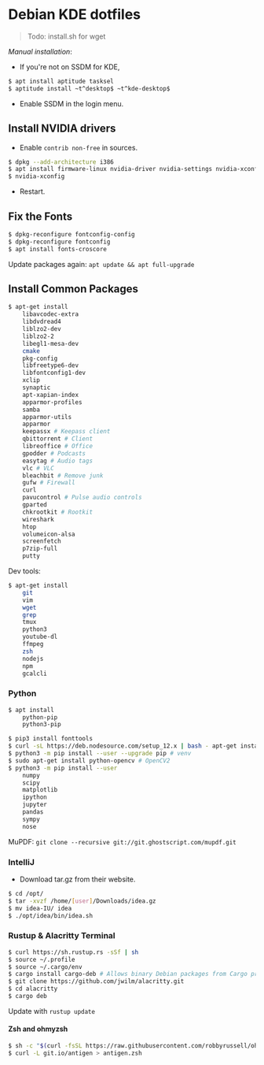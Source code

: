 # Debian KDE dotfiles

> Todo: install.sh for wget

*Manual installation*:

- If you're not on SSDM for KDE,

```bash
$ apt install aptitude tasksel
$ aptitude install ~t^desktop$ ~t^kde-desktop$
```

- Enable SSDM in the login menu.

## Install NVIDIA drivers

- Enable `contrib non-free` in sources.

```bash
$ dpkg --add-architecture i386
$ apt install firmware-linux nvidia-driver nvidia-settings nvidia-xconfig
$ nvidia-xconfig
```

- Restart.

## Fix the Fonts

```bash
$ dpkg-reconfigure fontconfig-config
$ dpkg-reconfigure fontconfig
$ apt install fonts-croscore
```

Update packages again: `apt update && apt full-upgrade`

## Install Common Packages

```bash
$ apt-get install 
    libavcodec-extra
    libdvdread4
    liblzo2-dev
    liblzo2-2
    libegl1-mesa-dev
    cmake
    pkg-config
    libfreetype6-dev
    libfontconfig1-dev
    xclip
    synaptic
    apt-xapian-index
    apparmor-profiles
    samba
    apparmor-utils
    apparmor
    keepassx # Keepass client
    qbittorrent # Client
    libreoffice # Office
    gpodder # Podcasts
    easytag # Audio tags
    vlc # VLC
    bleachbit # Remove junk
    gufw # Firewall
    curl
    pavucontrol # Pulse audio controls
    gparted
    chkrootkit # Rootkit
    wireshark
    htop
    volumeicon-alsa
    screenfetch
    p7zip-full
    putty
```

Dev tools:

```bash
$ apt-get install
    git
    vim
    wget
    grep
    tmux
    python3
    youtube-dl
    ffmpeg
    zsh
    nodejs
    npm
    gcalcli
```

### Python

```bash
$ apt install
    python-pip
    python3-pip
```

```bash
$ pip3 install fonttools
$ curl -sL https://deb.nodesource.com/setup_12.x | bash - apt-get install -y nodejs
$ python3 -m pip install --user --upgrade pip # venv
$ sudo apt-get install python-opencv # OpenCV2
$ python3 -m pip install --user
    numpy
    scipy
    matplotlib
    ipython
    jupyter
    pandas
    sympy
    nose
```

MuPDF: `git clone --recursive git://git.ghostscript.com/mupdf.git`

### IntelliJ

- Download tar.gz from their website.

```bash
$ cd /opt/
$ tar -xvzf /home/[user]/Downloads/idea.gz
$ mv idea-IU/ idea
$ ./opt/idea/bin/idea.sh
```

### Rustup & Alacritty Terminal

```bash
$ curl https://sh.rustup.rs -sSf | sh
$ source ~/.profile
$ source ~/.cargo/env
$ cargo install cargo-deb # Allows binary Debian packages from Cargo projects.
$ git clone https://github.com/jwilm/alacritty.git
$ cd alacritty
$ cargo deb
```

Update with `rustup update`

#### Zsh and ohmyzsh

```bash
$ sh -c "$(curl -fsSL https://raw.githubusercontent.com/robbyrussell/oh-my-zsh/master/tools/install.sh)"
$ curl -L git.io/antigen > antigen.zsh
```

